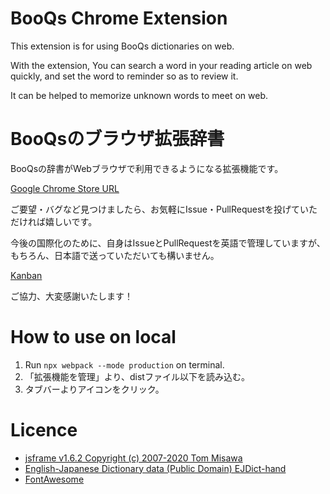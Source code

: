 # BooQs Chrome Extension

This extension is for using BooQs dictionaries on web.

With the extension, You can search a word in your reading article on web quickly, and set the word to reminder so as to review it.

It can be helped to memorize unknown words to meet on web.

# BooQsのブラウザ拡張辞書

BooQsの辞書がWebブラウザで利用できるようになる拡張機能です。

[Google Chrome Store URL](https://chrome.google.com/webstore/detail/booqs-dictionary/khgjdchimekphdebkmcknjkphkbpbpkj?hl=ja) 

ご要望・バグなど見つけましたら、お気軽にIssue・PullRequestを投げていただければ嬉しいです。

今後の国際化のために、自身はIssueとPullRequestを英語で管理していますが、もちろん、日本語で送っていただいても構いません。

[Kanban](https://github.com/kawanji01/BooQs-Dictionary_on_browsers/projects/1)

ご協力、大変感謝いたします！


# How to use on local

1.  Run `npx webpack --mode production` on terminal.
2. 「拡張機能を管理」より、distファイル以下を読み込む。
3. タブバーよりアイコンをクリック。




# Licence
- [jsframe v1.6.2 Copyright (c) 2007-2020 Tom Misawa](https://github.com/riversun/JSFrame.js/)
- [English-Japanese Dictionary data (Public Domain) EJDict-hand](https://github.com/kujirahand/EJDict)
- [FontAwesome](https://github.com/FortAwesome/Font-Awesome)
